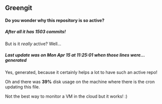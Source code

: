 ## Greengit

#### Do you wonder why this repository is so active?

##### After all it has 1503 commits!

But is it *really* active? Well...

##### Last update was on Mon Apr 15 at 11:25:01 when those lines were... generated

Yes, generated, because it certainly helps a lot to have such an active repo!

Oh and there was **39%** disk usage on the machine
where there is the cron updating this file.

Not the best way to monitor a VM in the cloud but it works! :)
